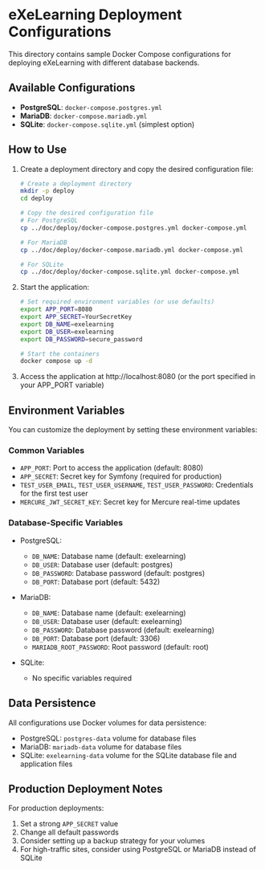 # eXeLearning Deployment Configurations

This directory contains sample Docker Compose configurations for deploying eXeLearning with different database backends.

## Available Configurations

- **PostgreSQL**: `docker-compose.postgres.yml`
- **MariaDB**: `docker-compose.mariadb.yml`
- **SQLite**: `docker-compose.sqlite.yml` (simplest option)

## How to Use

1. Create a deployment directory and copy the desired configuration file:
   ```bash
   # Create a deployment directory
   mkdir -p deploy
   cd deploy
   
   # Copy the desired configuration file
   # For PostgreSQL
   cp ../doc/deploy/docker-compose.postgres.yml docker-compose.yml
   
   # For MariaDB
   cp ../doc/deploy/docker-compose.mariadb.yml docker-compose.yml
   
   # For SQLite
   cp ../doc/deploy/docker-compose.sqlite.yml docker-compose.yml
   ```

2. Start the application:
   ```bash
   # Set required environment variables (or use defaults)
   export APP_PORT=8080
   export APP_SECRET=YourSecretKey
   export DB_NAME=exelearning
   export DB_USER=exelearning
   export DB_PASSWORD=secure_password
   
   # Start the containers
   docker compose up -d
   ```

3. Access the application at http://localhost:8080 (or the port specified in your APP_PORT variable)

## Environment Variables

You can customize the deployment by setting these environment variables:

### Common Variables
- `APP_PORT`: Port to access the application (default: 8080)
- `APP_SECRET`: Secret key for Symfony (required for production)
- `TEST_USER_EMAIL`, `TEST_USER_USERNAME`, `TEST_USER_PASSWORD`: Credentials for the first test user
- `MERCURE_JWT_SECRET_KEY`: Secret key for Mercure real-time updates

### Database-Specific Variables
- PostgreSQL:
  - `DB_NAME`: Database name (default: exelearning)
  - `DB_USER`: Database user (default: postgres)
  - `DB_PASSWORD`: Database password (default: postgres)
  - `DB_PORT`: Database port (default: 5432)

- MariaDB:
  - `DB_NAME`: Database name (default: exelearning)
  - `DB_USER`: Database user (default: exelearning)
  - `DB_PASSWORD`: Database password (default: exelearning)
  - `DB_PORT`: Database port (default: 3306)
  - `MARIADB_ROOT_PASSWORD`: Root password (default: root)

- SQLite:
  - No specific variables required

## Data Persistence

All configurations use Docker volumes for data persistence:

- PostgreSQL: `postgres-data` volume for database files
- MariaDB: `mariadb-data` volume for database files
- SQLite: `exelearning-data` volume for the SQLite database file and application files

## Production Deployment Notes

For production deployments:

1. Set a strong `APP_SECRET` value
2. Change all default passwords
3. Consider setting up a backup strategy for your volumes
4. For high-traffic sites, consider using PostgreSQL or MariaDB instead of SQLite
